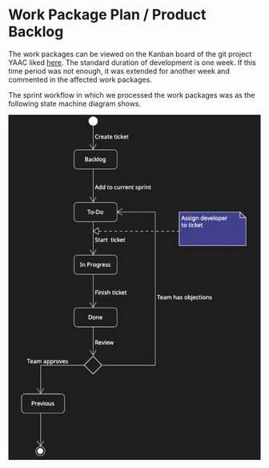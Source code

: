 # Work Package Plan / Product Backlog

The work packages can be viewed on the Kanban board of the git project YAAC liked [here](https://github.com/orgs/DHBW-SE-2023/projects/1). The standard duration of development is one week. If this time period was not enough, it was extended for another week and commented in the affected work packages.

The sprint workflow in which we processed the work packages was as the following state machine diagram shows.

![SprintWorkflow](/Diagrams/Images/SprintWorkflow.png)
